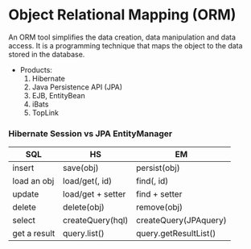 # Object Relational Mapping (ORM)
An ORM tool simplifies the data creation, data manipulation and data access. It is a programming technique that maps the object to the data stored in the database.

* Products:
  1. Hibernate
  2. Java Persistence API (JPA)
  3. EJB, EntityBean
  4. iBats
  5. TopLink

### Hibernate Session vs JPA EntityManager
| SQL | HS | EM |  
|-----|----|----|  
| insert | save(obj) | persist(obj) |  
| load an obj | load/get(<class>, id) | find(<class>, id) |  
| update | load/get + setter | find + setter |  
| delete | delete(obj) | remove(obj) |  
| select | createQuery(hql) | createQuery(JPAquery) |  
| get a result | query.list() | query.getResultList() |  

